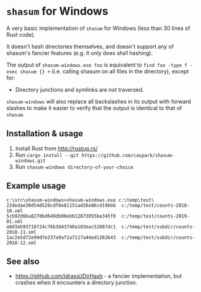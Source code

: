 # `shasum` for Windows

A very basic implementation of `shasum` for Windows (less than 30 lines of Rust code).

It doesn't hash directories themselves, and doesn't support any of shasum's fancier features (e.g. it only does sha1 hashing).

The output of `shasum-windows.exe foo` is equivalent to `find foo -type f -exec shasum {} +` (i.e. calling shasum on all files in the directory), except for:

* Directory junctions and symlinks are not traversed.

`shasum-windows` will also replace all backslashes in its output with forward slashes to make it easier to verify that the output is identical to that of `shasum`.

## Installation & usage

1. Install Rust from http://rustup.rs/
2. Run `cargo install --git https://github.com/caspark/shasum-windows.git`
3. Run `shasum-windows directory-of-your-choice`

## Example usage

```
c:\src\shasum-windows>shasum-windows.exe c:\temp\test\
22dedae30d54d528cdf8e81151ad26e86cd19bbb  c:/temp/test/counts-2018-10.xml
5cb92d6ba8270bd649db00ebb12873055be345f8  c:/temp/test/counts-2019-01.xml
a0d3eb93719724c76b3d43740a103eac52887dc1  c:/temp/test/subdir/counts-2018-11.xml
1ac2e5d72e99d7e237a9af2a7117a44ed1262643  c:/temp/test/subdir/counts-2018-12.xml
```

## See also

* https://github.com/idrassi/DirHash - a fancier implementation, but crashes when it encounters a directory junction.
